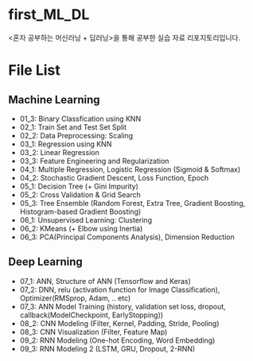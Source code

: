# first_ML_DL
&lt;혼자 공부하는 머신러닝 + 딥러닝>을 통해 공부한 실습 자료 리포지토리입니다.

# File List
## Machine Learning
* 01_3: Binary Classfication using KNN
* 02_1: Train Set and Test Set Split
* 02_2: Data Preprocessing: Scaling
* 03_1: Regression using KNN
* 03_2: Linear Regression
* 03_3: Feature Engineering and Regularization
* 04_1: Multiple Regression, Logistic Regression (Sigmoid & Softmax)
* 04_2: Stochastic Gradient Descent, Loss Function, Epoch
* 05_1: Decision Tree (+ Gini Impurity)
* 05_2: Cross Validation & Grid Search
* 05_3: Tree Ensemble (Random Forest, Extra Tree, Gradient Boosting, Histogram-based Gradient Boosting)
* 06_1: Unsupervised Learning: Clustering
* 06_2: KMeans (+ Elbow using Inertia)
* 06_3: PCA(Principal Components Analysis), Dimension Reduction
## Deep Learning
* 07_1: ANN, Structure of ANN (Tensorflow and Keras)
* 07_2: DNN, relu (activation function for Image Classification), Optimizer(RMSprop, Adam, .. etc)
* 07_3: ANN Model Training (history, validation set loss, dropout, callback(ModelCheckpoint, EarlyStopping))
* 08_2: CNN Modeling (Filter, Kernel, Padding, Stride, Pooling)
* 08_3: CNN Visualization (Filter, Feature Map)
* 09_2: RNN Modeling (One-hot Encoding, Word Embedding)
* 09_3: RNN Modeling 2 (LSTM, GRU, Dropout, 2-RNN)
